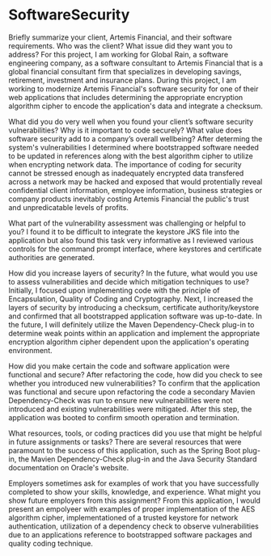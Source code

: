 # SoftwareSecurity
Briefly summarize your client, Artemis Financial, and their software requirements. Who was the client? What issue did they want you to address?
For this project, I am working for Global Rain, a software engineering company, as a software consultant to Artemis Financial that is a global financial consultant firm 
  that specializes in developing savings, retirement, investment and insurance plans. During this project, I am working to modernize Artemis Financial's software security for one of their 
  web applications that includes determining the appropriate encryption algorithm cipher to encode the application's data and integrate a checksum.

What did you do very well when you found your client’s software security vulnerabilities? Why is it important to code securely? What value does software security add to a company’s overall wellbeing?
After determing the system's vulnerabilities I determined where bootstrapped software needed to be updated in references along with the best algorithm cipher to utilize when encrypting network data. 
  The importance of coding for security cannot be stressed enough as inadequately encrypted data transfered across a network may be hacked and exposed that would protentially reveal confidential 
  client information, employee information, business strategies or company products inevitably costing Artemis Financial the public's trust and unpredicatable levels of profits. 

What part of the vulnerability assessment was challenging or helpful to you?
I found it to be difficult to integrate the keystore JKS file into the application but also found this task very informative as I reviewed various controls for the command prompt interface,
  where keystores and certificate authorities are generated.

How did you increase layers of security? In the future, what would you use to assess vulnerabilities and decide which mitigation techniques to use?
Initially, I focused upon implementing code with the principle of Encapsulation, Quality of Coding and Cryptography. Next, I increased the layers of security by introducing a checksum, certificate
  authority/keystore and confirmed that all bootstrapped application software was up-to-date. In the future, I will definitely utilize the Maven Dependency-Check plug-in to determine weak points within
  an application and implement the appropriate encryption algorithm cipher dependent upon the application's operating environment.

How did you make certain the code and software application were functional and secure? After refactoring the code, how did you check to see whether you introduced new vulnerabilities?
To confirm that the application was functional and secure upon refactoring the code a secondary Mavien Dependency-Check was run to ensure new vulnerabilities were not introduced and existing 
  vulnerabilities were mitigated. After this step, the application was booted to confirm smooth operation and termination.

What resources, tools, or coding practices did you use that might be helpful in future assignments or tasks?
There are several resources that were paramount to the success of this application, such as the Spring Boot plug-in, the Mavien Dependency-Check plug-in and the Java Security Standard
  documentation on Oracle's website.

Employers sometimes ask for examples of work that you have successfully completed to show your skills, knowledge, and experience. What might you show future employers from this assignment?
From this application, I would present an empolyeer with examples of proper implementation of the AES algorithm cipher, implementationed of a trusted keystore for network authentication, utilization
  of a dependency check to observe vulnerabilities due to an applications reference to bootstrapped software packages and quality coding technique.
